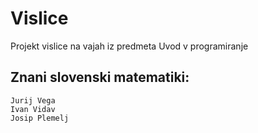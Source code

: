 # Vislice
Projekt vislice na vajah iz predmeta Uvod v programiranje

## Znani slovenski matematiki:
    Jurij Vega
    Ivan Vidav
    Josip Plemelj